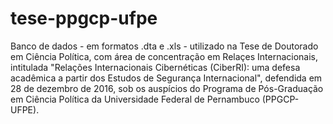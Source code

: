 # tese-ppgcp-ufpe
Banco de dados - em formatos .dta e .xls - utilizado na Tese de Doutorado em Ciência Política, com área de concentração em Relaçes Internacionais, intitulada "Relações Internacionais Cibernéticas (CiberRI): uma defesa acadêmica a partir dos Estudos de Segurança Internacional", defendida em 28 de dezembro de 2016, sob os auspícios do Programa de Pós-Graduação em Ciência Política da Universidade Federal de Pernambuco (PPGCP-UFPE).
